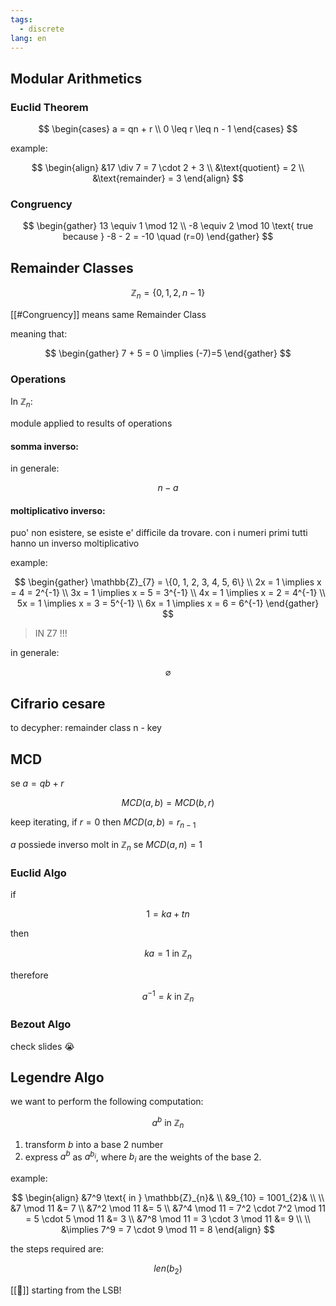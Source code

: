 ```yaml
---
tags:
  - discrete
lang: en
---
```


## Modular Arithmetics

### Euclid Theorem

$$
\begin{cases}
a = qn + r \\
0 \leq r \leq n - 1
\end{cases}
$$

example:

$$
\begin{align}
&17 \div 7 = 7 \cdot 2 + 3 \\
&\text{quotient} = 2 \\
&\text{remainder} = 3
\end{align}
$$

### Congruency

$$
\begin{gather}
13 \equiv 1 \mod 12 \\
-8 \equiv 2 \mod 10 \text{ true because } -8 - 2 = -10 \quad (r=0)
\end{gather}
$$

## Remainder Classes

$$
\mathbb{Z}_{n} = \{0, 1, 2, n - 1\}
$$

[[#Congruency]] means same Remainder Class

meaning that:

$$
\begin{gather}
7 + 5 = 0 \implies (-7)=5
\end{gather}
$$

### Operations

In $\mathbb{Z}_{n}$:

module applied to results of operations

#### somma inverso:

in generale:

$$
n-a
$$

#### moltiplicativo inverso:

puo' non esistere, se esiste e' difficile da trovare. con i numeri primi tutti hanno un inverso moltiplicativo

example:

$$
\begin{gather}
\mathbb{Z}_{7} = \{0, 1, 2, 3, 4, 5, 6\} \\
2x = 1 \implies x = 4 = 2^{-1} \\
3x = 1 \implies x = 5 = 3^{-1} \\
4x = 1 \implies x = 2 = 4^{-1} \\
5x = 1 \implies x = 3 = 5^{-1} \\
6x = 1 \implies x = 6 = 6^{-1}
\end{gather}
$$

> IN Z7 !!!

in generale:

$$
\varnothing
$$

## Cifrario cesare

to decypher: remainder class n - key

## MCD

se $a = qb + r$

$$
MCD(a, b) = MCD(b, r)
$$

keep iterating, if $r=0$ then $MCD(a,b)=r_{n-1}$

$a$ possiede inverso molt in $\mathbb{Z}_{n}$ se $MCD(a, n) = 1$

### Euclid Algo

if

$$
1 = ka + tn
$$

then

$$
ka = 1 \text{ in } \mathbb{Z}_{n}
$$

therefore

$$
a^{-1} = k \text{ in } \mathbb{Z}_{n}
$$

### Bezout Algo

check slides 😭

## Legendre Algo

we want to perform the following computation:

$$
a^b \text{ in } \mathbb{Z}_{n}
$$

1. transform $b$ into a base $2$ number
2. express $a^b$ as $a^{b_{i}}$, where $b_i$ are the weights of the base $2$.

example:

$$
\begin{align}
&7^9 \text{ in } \mathbb{Z}_{n}& \\
&9_{10} = 1001_{2}& \\
\\
&7 \mod 11 &= 7 \\
&7^2 \mod 11 &= 5 \\
&7^4 \mod 11 = 7^2 \cdot 7^2 \mod 11 = 5 \cdot 5 \mod 11 &= 3 \\
&7^8 \mod 11 = 3 \cdot 3 \mod 11 &= 9 \\
\\
&\implies 7^9 = 7 \cdot 9 \mod 11 = 8
\end{align}
$$

the steps required are:

$$
len(b_{2})
$$

[[🚨]] starting from the LSB!
